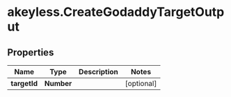 # akeyless.CreateGodaddyTargetOutput

## Properties

Name | Type | Description | Notes
------------ | ------------- | ------------- | -------------
**targetId** | **Number** |  | [optional] 


